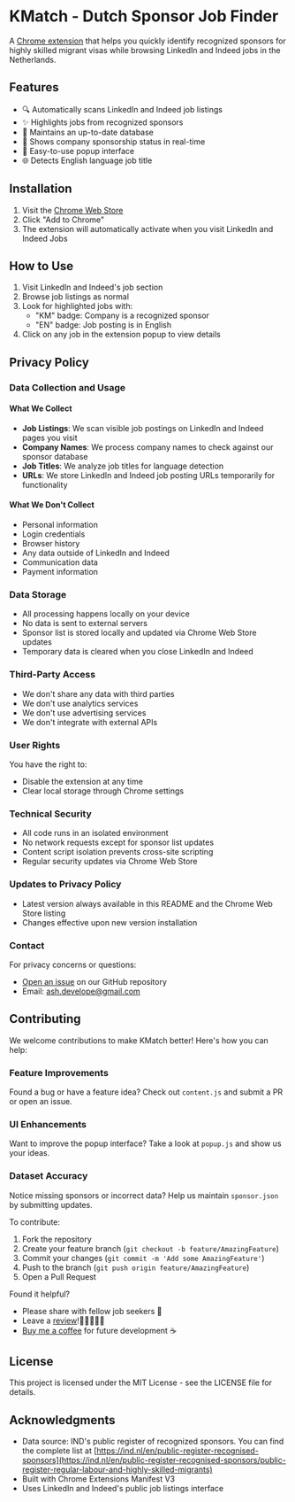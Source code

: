 # KMatch - Dutch Sponsor Job Finder

A [Chrome extension](https://chromewebstore.google.com/detail/kmatch-dutch-sponsor-job/jlchmhdkonkhmllpdcjomhboiednalmf) that helps you quickly identify recognized sponsors for highly skilled migrant visas while browsing LinkedIn and Indeed jobs in the Netherlands.

## Features

- 🔍 Automatically scans LinkedIn and Indeed job listings
- ✨ Highlights jobs from recognized sponsors
- 🔄 Maintains an up-to-date database
- 🏢 Shows company sponsorship status in real-time
- 📱 Easy-to-use popup interface
- 🌐 Detects English language job title

## Installation

1. Visit the [Chrome Web Store](https://chromewebstore.google.com/detail/kmatch-dutch-sponsor-job/jlchmhdkonkhmllpdcjomhboiednalmf)
2. Click "Add to Chrome"
3. The extension will automatically activate when you visit LinkedIn and Indeed Jobs

## How to Use

1. Visit LinkedIn and Indeed's job section
2. Browse job listings as normal
3. Look for highlighted jobs with:
   - "KM" badge: Company is a recognized sponsor
   - "EN" badge: Job posting is in English
4. Click on any job in the extension popup to view details

## Privacy Policy

### Data Collection and Usage

#### What We Collect
- **Job Listings**: We scan visible job postings on LinkedIn and Indeed pages you visit
- **Company Names**: We process company names to check against our sponsor database
- **Job Titles**: We analyze job titles for language detection
- **URLs**: We store LinkedIn and Indeed job posting URLs temporarily for functionality

#### What We Don't Collect
- Personal information
- Login credentials
- Browser history
- Any data outside of LinkedIn and Indeed
- Communication data
- Payment information

### Data Storage

- All processing happens locally on your device
- No data is sent to external servers
- Sponsor list is stored locally and updated via Chrome Web Store updates
- Temporary data is cleared when you close LinkedIn and Indeed

### Third-Party Access

- We don't share any data with third parties
- We don't use analytics services
- We don't use advertising services
- We don't integrate with external APIs

### User Rights

You have the right to:
- Disable the extension at any time
- Clear local storage through Chrome settings

### Technical Security

- All code runs in an isolated environment
- No network requests except for sponsor list updates
- Content script isolation prevents cross-site scripting
- Regular security updates via Chrome Web Store

### Updates to Privacy Policy

- Latest version always available in this README and the Chrome Web Store listing
- Changes effective upon new version installation

### Contact

For privacy concerns or questions:
- [Open an issue](https://github.com/AshZLee/KMatch/issues) on our GitHub repository
- Email: ash.develope@gmail.com

## Contributing

We welcome contributions to make KMatch better! Here's how you can help:

### Feature Improvements
Found a bug or have a feature idea? Check out `content.js` and submit a PR or open an issue.

### UI Enhancements
Want to improve the popup interface? Take a look at `popup.js` and show us your ideas.

### Dataset Accuracy
Notice missing sponsors or incorrect data? Help us maintain `sponsor.json` by submitting updates.

To contribute:
1. Fork the repository
2. Create your feature branch (`git checkout -b feature/AmazingFeature`)
3. Commit your changes (`git commit -m 'Add some AmazingFeature'`)
4. Push to the branch (`git push origin feature/AmazingFeature`)
5. Open a Pull Request

Found it helpful?
- Please share with fellow job seekers 🔗
- Leave a [review](https://chromewebstore.google.com/detail/kmatch-dutch-sponsor-job/jlchmhdkonkhmllpdcjomhboiednalmf)!🌟🌟🌟🌟🌟
- [Buy me a coffee](https://buymeacoffee.com/ash.develope?new=1) for future development ☕️

## License

This project is licensed under the MIT License - see the LICENSE file for details.

## Acknowledgments

- Data source: IND's public register of recognized sponsors. You can find the complete list at [https://ind.nl/en/public-register-recognised-sponsors](https://ind.nl/en/public-register-recognised-sponsors/public-register-regular-labour-and-highly-skilled-migrants)
- Built with Chrome Extensions Manifest V3
- Uses LinkedIn and Indeed's public job listings interface
